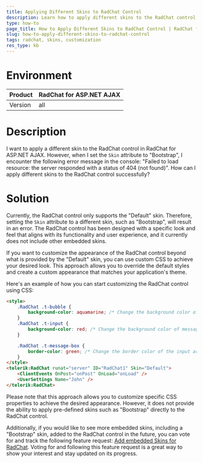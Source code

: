 ```yaml
---
title: Applying Different Skins to RadChat Control
description: Learn how to apply different skins to the RadChat control in RadChat for ASP.NET AJAX.
type: how-to
page_title: How to Apply Different Skins to RadChat Control | RadChat for ASP.NET AJAX
slug: how-to-apply-different-skins-to-radchat-control
tags: radchat, skins, customization
res_type: kb
---
```

# Environment
| Product         | RadChat for ASP.NET AJAX |
|-----------------|--------------------------|
| Version         | all              |

# Description
I want to apply a different skin to the RadChat control in RadChat for ASP.NET AJAX. However, when I set the `Skin` attribute to "Bootstrap", I encounter the following error message in the console: "Failed to load resource: the server responded with a status of 404 (not found)". How can I apply different skins to the RadChat control successfully?

# Solution
Currently, the RadChat control only supports the "Default" skin. Therefore, setting the `Skin` attribute to a different skin, such as "Bootstrap", will result in an error. The RadChat control has been designed with a specific look and feel that aligns with its functionality and user experience, and it currently does not include other embedded skins.

If you want to customize the appearance of the RadChat control beyond what is provided by the "Default" skin, you can use custom CSS to achieve your desired look. This approach allows you to override the default styles and create a custom appearance that matches your application's theme.

Here's an example of how you can start customizing the RadChat control using CSS:

```html
<style>
    .RadChat .t-bubble {
        background-color: aquamarine; /* Change the background color of message bubble */
    }
    .RadChat .t-input {
        background-color: red; /* Change the background color of message input */
    }

    .RadChat .t-message-box {
        border-color: green; /* Change the border color of the input area */
    }
</style>
<telerik:RadChat runat="server" ID="RadChat1" Skin="Default">
    <ClientEvents OnPost="onPost" OnLoad="onLoad" />
    <UserSettings Name="John" />
</telerik:RadChat>
```

Please note that this approach allows you to customize specific CSS properties to achieve the desired appearance. However, it does not provide the ability to apply pre-defined skins such as "Bootstrap" directly to the RadChat control.

Additionally, if you would like to see more embedded skins, including a "Bootstrap" skin, added to the RadChat control in the future, you can vote for and track the following feature request: [Add embedded Skins for RadChat](https://feedback.telerik.com/aspnet-ajax/1477103-add-embedded-skins-for-radchat). Voting for and following this feature request is a great way to show your interest and stay updated on its progress.
